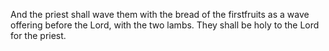 And the priest shall wave them with the bread of the firstfruits as a wave offering before the Lord, with the two lambs. They shall be holy to the Lord for the priest.
